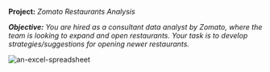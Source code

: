 ****Project:**** *Zomato Restaurants Analysis* 

***Objective:*** *You are hired as a consultant data analyst by Zomato, where the team is looking to expand and open restaurants. Your task is to develop strategies/suggestions for opening newer restaurants.*


![an-excel-spreadsheet](https://github.com/user-attachments/assets/a860fbd6-6648-4888-be3b-5597f9b3d65f)
